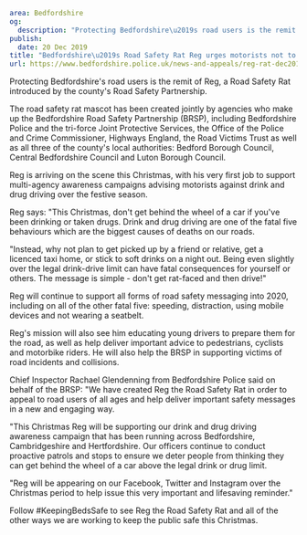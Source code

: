 ```yaml
area: Bedfordshire
og:
  description: "Protecting Bedfordshire\u2019s road users is the remit of Reg, a Road Safety Rat introduced by the county\u2019s Road Safety Partnership."
publish:
  date: 20 Dec 2019
title: "Bedfordshire\u2019s Road Safety Rat Reg urges motorists not to drink-drive this Christmas"
url: https://www.bedfordshire.police.uk/news-and-appeals/reg-rat-dec2019
```

Protecting Bedfordshire's road users is the remit of Reg, a Road Safety Rat introduced by the county's Road Safety Partnership.

The road safety rat mascot has been created jointly by agencies who make up the Bedfordshire Road Safety Partnership (BRSP), including Bedfordshire Police and the tri-force Joint Protective Services, the Office of the Police and Crime Commissioner, Highways England, the Road Victims Trust as well as all three of the county's local authorities: Bedford Borough Council, Central Bedfordshire Council and Luton Borough Council.

Reg is arriving on the scene this Christmas, with his very first job to support multi-agency awareness campaigns advising motorists against drink and drug driving over the festive season.

Reg says: "This Christmas, don't get behind the wheel of a car if you've been drinking or taken drugs. Drink and drug driving are one of the fatal five behaviours which are the biggest causes of deaths on our roads.

"Instead, why not plan to get picked up by a friend or relative, get a licenced taxi home, or stick to soft drinks on a night out. Being even slightly over the legal drink-drive limit can have fatal consequences for yourself or others. The message is simple - don't get rat-faced and then drive!"

Reg will continue to support all forms of road safety messaging into 2020, including on all of the other fatal five: speeding, distraction, using mobile devices and not wearing a seatbelt.

Reg's mission will also see him educating young drivers to prepare them for the road, as well as help deliver important advice to pedestrians, cyclists and motorbike riders. He will also help the BRSP in supporting victims of road incidents and collisions.

Chief Inspector Rachael Glendenning from Bedfordshire Police said on behalf of the BRSP: "We have created Reg the Road Safety Rat in order to appeal to road users of all ages and help deliver important safety messages in a new and engaging way.

"This Christmas Reg will be supporting our drink and drug driving awareness campaign that has been running across Bedfordshire, Cambridgeshire and Hertfordshire. Our officers continue to conduct proactive patrols and stops to ensure we deter people from thinking they can get behind the wheel of a car above the legal drink or drug limit.

"Reg will be appearing on our Facebook, Twitter and Instagram over the Christmas period to help issue this very important and lifesaving reminder."

Follow #KeepingBedsSafe to see Reg the Road Safety Rat and all of the other ways we are working to keep the public safe this Christmas.
